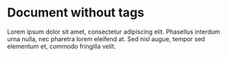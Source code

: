 # Document without tags

Lorem ipsum dolor sit amet, consectetur adipiscing elit. Phasellus interdum urna
nulla, nec pharetra lorem eleifend at. Sed nisl augue, tempor sed elementum et, 
commodo fringilla velit.
